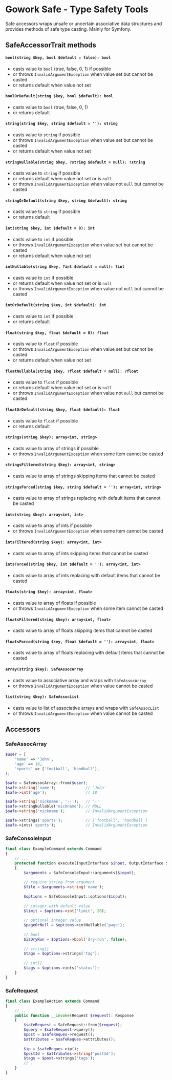 # Gowork Safe - Type Safety Tools

Safe accessors wraps unsafe or uncertain associative data structures and provides methods of safe type casting.
Mainly for Symfony. 

## SafeAccessorTrait methods
 
#### `bool(string $key, bool $default = false): bool`
* casts value to `bool` (true, false, 0, 1) if possible
* or throws `InvalidArgumentException` when value set but cannot be casted
* or returns default when value not set

#### `boolOrDefault(string $key, bool $default): bool`
* casts value to `bool` (true, false, 0, 1) 
* or returns default

#### `string(string $key, string $default = ''): string`
* casts value to `string` if possible
* or throws `InvalidArgumentException` when value set but cannot be casted
* or returns default when value not set

#### `stringNullable(string $key, ?string $default = null): ?string`
* casts value to `string` if possible
* or returns default when value not set or is `null`
* or throws `InvalidArgumentException` when value not `null` but cannot be casted

#### `stringOrDefault(string $key, string $default): string`
* casts value to `string` if possible 
* or returns default

#### `int(string $key, int $default = 0): int`
* casts value to `int` if possible
* or throws `InvalidArgumentException` when value set but cannot be casted
* or returns default when value not set

#### `intNullable(string $key, ?int $default = null): ?int`
* casts value to `int` if possible
* or returns default when value not set or is `null`
* or throws `InvalidArgumentException` when value not `null` but cannot be casted

#### `intOrDefault(string $key, int $default): int`
* casts value to `int` if possible 
* or returns default

#### `float(string $key, float $default = 0): float`
* casts value to `float` if possible
* or throws `InvalidArgumentException` when value set but cannot be casted
* or returns default when value not set

#### `floatNullable(string $key, ?float $default = null): ?float`
* casts value to `float` if possible
* or returns default when value not set or is `null`
* or throws `InvalidArgumentException` when value not `null` but cannot be casted

#### `floatOrDefault(string $key, float $default): float`
* casts value to `float` if possible 
* or returns default

#### `strings(string $key): array<int, string>`
* casts value to array of strings if possible
* or throws `InvalidArgumentException` when some item cannot be casted

#### `stringsFiltered(string $key): array<int, string>`
* casts value to array of strings skipping items that cannot be casted

#### `stringsForced(string $key, string $default = ''): array<int, string>`
* casts value to array of strings replacing with default items that cannot be casted

#### `ints(string $key): array<int, int>`
* casts value to array of ints if possible
* or throws `InvalidArgumentException` when some item cannot be casted

#### `intsFiltered(string $key): array<int, int>`
* casts value to array of ints skipping items that cannot be casted

#### `intsForced(string $key, int $default = ''): array<int, int>`
* casts value to array of ints replacing with default items that cannot be casted

#### `floats(string $key): array<int, float>`
* casts value to array of floats if possible
* or throws `InvalidArgumentException` when some item cannot be casted

#### `floatsFiltered(string $key): array<int, float>`
* casts value to array of floats skipping items that cannot be casted

#### `floatsForced(string $key, float $default = ''): array<int, float>`
* casts value to array of floats replacing with default items that cannot be casted

#### `array(string $key): SafeAssocArray`
* casts value to associative array and wraps with `SafeAssocArray`
* or throws `InvalidArgumentException` when value cannot be casted

#### `list(string $key): SafeAssocList`
* casts value to list of associative arrays and wraps with `SafeAssocList`
* or throws `InvalidArgumentException` when value cannot be casted

## Accessors

### SafeAssocArray

```php
$user = [
    'name' => 'John',
    'age' => 18,
    'sports' => ['football', 'handball'],
];

$safe = SafeAssocArray::from($user);
$safe->string('name');             // 'John'
$safe->int('age');                 // 18

$safe->string('nickname', '--');   // '-'
$safe->stringNullable('nickname'); // NULL
$safe->string('nickname');         // InvalidArgumentException

$safe->strings('sports');          // ['football', 'handball']
$safe->ints('sports');             // InvalidArgumentException

```

### SafeConsoleInput

```php
final class ExampleCommand extends Command
{
    // ...
    protected function execute(InputInterface $input, OutputInterface $output): int
    {
        $arguments = SafeConsoleInput::arguments($input);
        
        // require string from argument
        $file = $arguments->string('name');
    
        $options = SafeConsoleInput::options($input);
        
        // integer with default value
        $limit = $options->int('limit', 20);
        
        // optional integer value
        $pageOrNull = $options->intNullable('page');
        
        // bool
        $isDryRun = $options->bool('dry-run', false);
        
        // string[]
        $tags = $options->strings('tag');
        
        // int[]
        $tags = $options->ints('status');
    }
}
```

### SafeRequest

```php
final class ExampleAction extends Command
{
    // ...
    public function __invoke(Request $request): Response
    {
        $safeRequest = SafeRequest::from($request);
        $query = $safeRequest->query();
        $post = $safeReques->request();
        $attributes = $safeReques->attributes();
        
        $ip = $safeReques->ip();
        $postId = $attributes->string('postId');
        $tags = $post->strings('tags');
        // ...
    }
}
```
